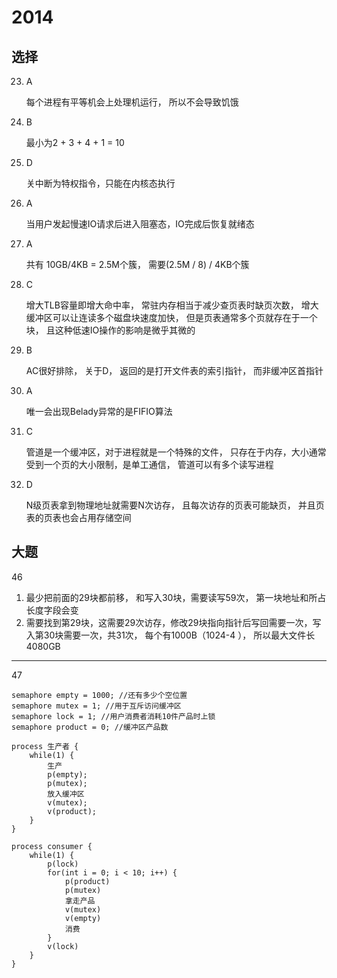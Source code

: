 # 2014



## 选择



23. A

    每个进程有平等机会上处理机运行， 所以不会导致饥饿

24. B

    最小为2 + 3 + 4 + 1 = 10

25. D

    关中断为特权指令，只能在内核态执行

26. A

    当用户发起慢速IO请求后进入阻塞态，IO完成后恢复就绪态

27. A

    共有 10GB/4KB = 2.5M个簇， 需要(2.5M / 8) / 4KB个簇

28. C

    增大TLB容量即增大命中率， 常驻内存相当于减少查页表时缺页次数， 增大缓冲区可以让连读多个磁盘块速度加快， 但是页表通常多个页就存在于一个块， 且这种低速IO操作的影响是微乎其微的

29. B

    AC很好排除， 关于D， 返回的是打开文件表的索引指针， 而非缓冲区首指针

30. A

    唯一会出现Belady异常的是FIFIO算法

31. C

    管道是一个缓冲区，对于进程就是一个特殊的文件， 只存在于内存，大小通常受到一个页的大小限制，是单工通信， 管道可以有多个读写进程

32. D

    N级页表拿到物理地址就需要N次访存， 且每次访存的页表可能缺页， 并且页表的页表也会占用存储空间

## 大题

46

1. 最少把前面的29块都前移， 和写入30块，需要读写59次， 第一块地址和所占长度字段会变
2. 需要找到第29块，这需要29次访存，修改29块指向指针后写回需要一次，写入第30块需要一次，共31次， 每个有1000B（1024-4 ）， 所以最大文件长 $4080$GB

***

47

```
semaphore empty = 1000; //还有多少个空位置
semaphore mutex = 1; //用于互斥访问缓冲区
semaphore lock = 1; //用户消费者消耗10件产品时上锁
semaphore product = 0; //缓冲区产品数

process 生产者 {
	while(1) {
		生产
		p(empty);
		p(mutex);
		放入缓冲区
		v(mutex);
		v(product);
	}
}

process consumer {
	while(1) {
		p(lock)
		for(int i = 0; i < 10; i++) {
			p(product)
			p(mutex)
			拿走产品
			v(mutex)
			v(empty)
			消费
		}
		v(lock)
	}
}
```

